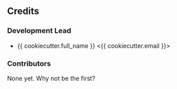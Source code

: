 ## Credits

### Development Lead

* {{ cookiecutter.full_name }} <{{ cookiecutter.email }}>

### Contributors

None yet. Why not be the first?
